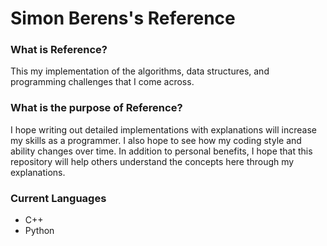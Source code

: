 # Simon Berens's Reference

### What is Reference?
This my implementation of the algorithms, data structures, and programming challenges that I come across.

### What is the purpose of Reference?
I hope writing out detailed implementations with explanations will increase my skills as a programmer. I also hope to 
see how my coding style and ability changes over time. In addition to personal benefits, I hope that this repository
will help others understand the concepts here through my explanations. 

### Current Languages
- C++
- Python